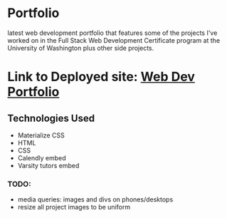 # Portfolio
latest web development portfolio that features some of the projects I've worked on in the Full Stack Web Development Certificate program at the University of Washington plus other side projects.
# Link to Deployed site: [Web Dev Portfolio](https://redricasa.dev/index.html)
## Technologies Used
- Materialize CSS
- HTML
- CSS
- Calendly embed
- Varsity tutors embed
### TODO:
- media queries: images and divs on phones/desktops
- resize all project images to be uniform


